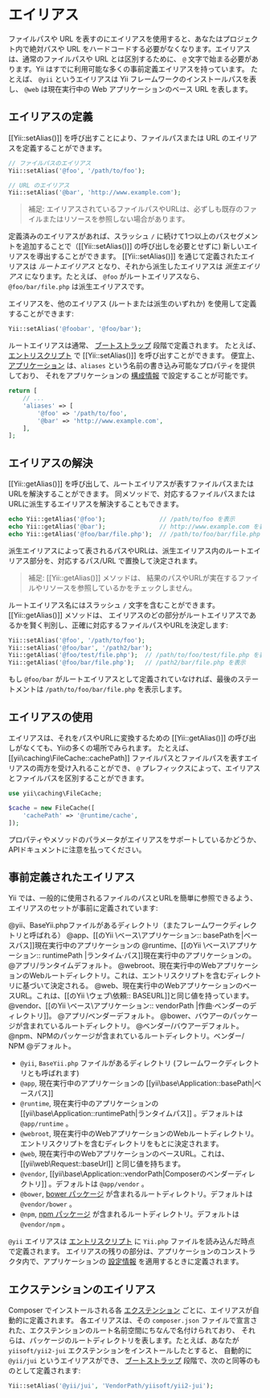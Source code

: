 エイリアス
=======

ファイルパスや URL を表すのにエイリアスを使用すると、あなたはプロジェクト内で絶対パスや URL をハードコードする必要がなくなります。エイリアスは、通常のファイルパスや URL とは区別するために、 `@` 文字で始まる必要があります。Yii はすでに利用可能な多くの事前定義エイリアスを持っています。
たとえば、 `@yii` というエイリアスは Yii フレームワークのインストールパスを表し、 `@web` は現在実行中の Web アプリケーションのベース URL を表します。


エイリアスの定義 <a name="defining-aliases"></a>
----------------

[[Yii::setAlias()]] を呼び出すことにより、ファイルパスまたは URL のエイリアスを定義することができます。

```php
// ファイルパスのエイリアス
Yii::setAlias('@foo', '/path/to/foo');

// URL のエイリアス
Yii::setAlias('@bar', 'http://www.example.com');
```

> 補足: エイリアスされているファイルパスやURLは、必ずしも既存のファイルまたはリソースを参照しない場合があります。

定義済みのエイリアスがあれば、スラッシュ `/` に続けて1つ以上のパスセグメントを追加することで（[[Yii::setAlias()]]
の呼び出しを必要とせずに) 新しいエイリアスを導出することができます。 [[Yii::setAlias()]] を通じて定義されたエイリアスは
*ルートエイリアス* となり、それから派生したエイリアスは *派生エイリアス* になります。たとえば、 `@foo` がルートエイリアスなら、
`@foo/bar/file.php` は派生エイリアスです。

エイリアスを、他のエイリアス (ルートまたは派生のいずれか) を使用して定義することができます:

```php
Yii::setAlias('@foobar', '@foo/bar');
```

ルートエイリアスは通常、 [ブートストラップ](runtime-bootstrapping.md) 段階で定義されます。
たとえば、[エントリスクリプト](structure-entry-scripts.md) で [[Yii::setAlias()]] を呼び出すことができます。
便宜上、 [アプリケーション](structure-applications.md) は、`aliases` という名前の書き込み可能なプロパティを提供しており、
それをアプリケーションの [構成情報](concept-configurations.md) で設定することが可能です。

```php
return [
    // ...
    'aliases' => [
        '@foo' => '/path/to/foo',
        '@bar' => 'http://www.example.com',
    ],
];
```


エイリアスの解決 <a name="resolving-aliases"></a>
-----------------

[[Yii::getAlias()]] を呼び出して、ルートエイリアスが表すファイルパスまたはURLを解決することができます。
同メソッドで、対応するファイルパスまたはURLに派生するエイリアスを解決することもできます。

```php
echo Yii::getAlias('@foo');               // /path/to/foo を表示
echo Yii::getAlias('@bar');               // http://www.example.com を表示
echo Yii::getAlias('@foo/bar/file.php');  // /path/to/foo/bar/file.php を表示
```

派生エイリアスによって表されるパスやURLは、派生エイリアス内のルートエイリアス部分を、対応するパス/URL
で置換して決定されます。

> 補足: [[Yii::getAlias()]] メソッドは、 結果のパスやURLが実在するファイルやリソースを参照しているかをチェックしません。

ルートエイリアス名にはスラッシュ `/` 文字を含むことができます。 [[Yii::getAlias()]] メソッドは、
エイリアスのどの部分がルートエイリアスであるかを賢く判別し、正確に対応するファイルパスやURLを決定します:

```php
Yii::setAlias('@foo', '/path/to/foo');
Yii::setAlias('@foo/bar', '/path2/bar');
Yii::getAlias('@foo/test/file.php');  // /path/to/foo/test/file.php を表示
Yii::getAlias('@foo/bar/file.php');   // /path2/bar/file.php を表示
```

もし `@foo/bar` がルートエイリアスとして定義されていなければ、最後のステートメントは `/path/to/foo/bar/file.php` を表示します。


エイリアスの使用 <a name="using-aliases"></a>
-------------

エイリアスは、それをパスやURLに変換するための [[Yii::getAlias()​]] の呼び出しがなくても、Yiiの多くの場所でみられます。
たとえば、 [[yii\caching\FileCache::cachePath]] ファイルパスとファイルパスを表すエイリアスの両方を受け入れることができ、
`@` プレフィックスによって、エイリアスとファイルパスを区別することができます。

```php
use yii\caching\FileCache;

$cache = new FileCache([
    'cachePath' => '@runtime/cache',
]);
```

プロパティやメソッドのパラメータがエイリアスをサポートしているかどうか、APIドキュメントに注意を払ってください。


事前定義されたエイリアス <a name="predefined-aliases"></a>
------------------

Yii では、一般的に使用されるフ​​ァイルのパスとURLを簡単に参照できるよう、エイリアスのセットが事前に定義されています:

@yii、BaseYii.phpファイルがあるディレクトリ（またフレームワークディレクトリと呼ばれる）
@app、[[のYii \ベース\アプリケーション:: basePathを|ベースパス]]現在実行中のアプリケーションの
@runtime、[[のYii \ベース\アプリケーション:: runtimePath |ランタイム·パス]]現在実行中のアプリケーションの。
@アプリ/ランタイムデフォルト。
@webroot、現在実行中のWebアプリケーションのWebルートディレクトリ。これは、エントリスクリプトを含むディレクトリに基づいて決定される。
@web、現在実行中のWebアプリケーションのベースURL。これは、[[のYii \ウェブ\依頼:: BASEURL]]と同じ値を持っています。
@vendor、[[のYii \ベース\アプリケーション:: vendorPath |作曲·ベンダーのディレクトリ]]。 @アプリ/ベンダーデフォルト。
@bower、バウアーのパッケージが含まれているルートディレクトリ。 @ベンダー/バウアーデフォルト。 
@npm、NPMのパッケージが含まれているルートディレクトリ。ベンダー/ NPM @デフォルト。

- `@yii`, `BaseYii.php` ファイルがあるディレクトリ (フレームワークディレクトリとも呼ばれます)
- `@app`, 現在実行中のアプリケーションの [[yii\base\Application::basePath|ベースパス]]
- `@runtime`, 現在実行中のアプリケーションの [[yii\base\Application::runtimePath|ランタイムパス]] 。デフォルトは `@app/runtime` 。
- `@webroot`, 現在実行中のWebアプリケーションのWebルートディレクトリ。エントリスクリプトを含むディレクトリをもとに決定されます。
- `@web`, 現在実行中のWebアプリケーションのベースURL。これは、 [[yii\web\Request::baseUrl]] と同じ値を持ちます。
- `@vendor`, [[yii\base\Application::vendorPath|Composerのベンダーディレクトリ]] 。デフォルトは `@app/vendor` 。
- `@bower`, [bower パッケージ](http://bower.io/) が含まれるルートディレクトリ。デフォルトは `@vendor/bower` 。
- `@npm`, [npm パッケージ](https://www.npmjs.org/) が含まれるルートディレクトリ。デフォルトは `@vendor/npm` 。

`@yii` エイリアスは [エントリスクリプト](structure-entry-scripts.md) に `Yii.php` ファイルを読み込んだ時点で定義されます。
エイリアスの残りの部分は、アプリケーションのコンストラクタ内で、アプリケーションの [設定情報](concept-configurations.md) を適用するときに定義されます。

エクステンションのエイリアス <a name="extension-aliases"></a>
-----------------

Composer でインストールされる各 [エクステンション](structure-extensions.md) ごとに、エイリアスが自動的に定義されます。
各エイリアスは、その `composer.json` ファイルで宣言された、エクステンションのルート名前空間にちなんで名付けられており、
それらは、パ​​ッケージのルートディレクトリを表します。たとえば、あなたが `yiisoft/yii2-jui` エクステンションをインストールしたとすると、
自動的に `@yii/jui` というエイリアスができ、 [ブートストラップ](runtime-bootstrapping.md) 段階で、次のと同等のものとして定義されます:

```php
Yii::setAlias('@yii/jui', 'VendorPath/yiisoft/yii2-jui');
```

